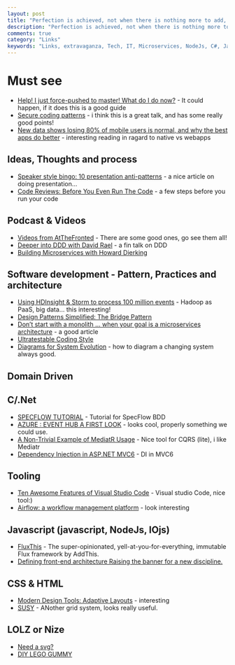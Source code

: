```yaml
---
layout: post
title: "Perfection is achieved, not when there is nothing more to add, but when there is nothing left to take away."
description: "Perfection is achieved, not when there is nothing more to add, but when there is nothing left to take away."
comments: true
category: "Links"
keywords: "Links, extravaganza, Tech, IT, Microservices, NodeJs, C#, Javascript, Solution architecture"
---
```


#  Must see #
 * [Help! I just force-pushed to master! What do I do now?](http://blog.8thlight.com/sandro-padin/2015/06/08/help-i-just-force-pushed-to-master.html) - It could happen, if it does this is a good guide
 * [Secure coding patterns](https://vimeo.com/129459298) - i think this is a great talk, and has some really good points!
 * [New data shows losing 80% of mobile users is normal, and why the best apps do better](http://andrewchen.co/new-data-shows-why-losing-80-of-your-mobile-users-is-normal-and-that-the-best-apps-do-much-better/) - interesting reading in ragard to native vs webapps

##  Ideas, Thoughts and process ##
 * [Speaker style bingo: 10 presentation anti-patterns](http://www.troyhunt.com/2015/06/speaker-style-bingo-10-presentation.html) - a nice article on doing presentation...
 * [Code Reviews: Before You Even Run The Code](http://java.dzone.com/articles/code-reviews-you-even-run-code?) - a few steps before you run your code
 
##  Podcast & Videos ##
 *  [Videos from AtTheFronted](https://vimeo.com/user4280938/videos/page:1/sort:date) - There are some good ones, go see them all!
 *  [Deeper into DDD with David Rael](http://www.dotnetrocks.com/default.aspx?ShowNum=1151) - a fin talk on DDD
 *  [Building Microservices with Howard Dierking](http://www.dotnetrocks.com/default.aspx?ShowNum=1150)

##  Software development - Pattern, Practices and architecture ##
 * [Using HDInsight & Storm to process 100 million events](http://blog.bennymichielsen.be/2015/06/08/using-hdinsight-storm-to-process-100-million-events/) - Hadoop as PaaS, big data... this interesting!
 * [Design Patterns Simplified: The Bridge Pattern](http://simpleprogrammer.com/2015/06/08/design-patterns-simplified-the-bridge-pattern/)
 * [Don’t start with a monolith … when your goal is a microservices architecture](http://martinfowler.com/articles/dont-start-monolith.html) - a good article 
 * [Ultratestable Coding Style](http://blog.jessitron.com/2015/06/ultratestable-coding-style.html)
 * [Diagrams for System Evolution](http://www.codingthearchitecture.com/2015/06/11/diagrams_for_system_evolution.html) - how to diagram a changing system always good.

##  Domain Driven ##
 

##  C/.Net ##
 * [SPECFLOW TUTORIAL](http://blog.dmbcllc.com/specflow-tutorial/) - Tutorial for SpecFlow BDD
 * [AZURE : EVENT HUB A FIRST LOOK](https://sachabarbs.wordpress.com/2015/06/04/azure-event-hub-a-first-look/) - looks cool, properly something we could use.
 * [A Non-Trivial Example of MediatR Usage](http://iamnotmyself.com/blog/2015/06/04/a-non-trivial-example-of-mediatr-usage/) - Nice tool for CQRS (lite), i like Mediatr
 * [Dependency Injection in ASP.NET MVC6](http://developer.telerik.com/featured/dependency-injection-in-asp-net-mvc6/) - DI in MVC6
 
##  Tooling ##
  * [Ten Awesome Features of Visual Studio Code](http://blogs.msdn.com/b/mvpawardprogram/archive/2015/06/03/ten-awesome-features-of-visual-studio-code.aspx) -  Visual studio Code, nice tool:)
  * [Airflow: a workflow management platform](http://nerds.airbnb.com/airflow/) - look interesting
  
##  Javascript (javascript, NodeJs, IOjs) ##
 * [FluxThis](https://fluxthis.io) - The super-opinionated, yell-at-you-for-everything, immutable Flux framework by AddThis.
 * [Defining front-end architecture Raising the banner for a new discipline.](http://radar.oreilly.com/2015/06/defining-front-end-architecture.html)

##  CSS & HTML ##
 * [Modern Design Tools: Adaptive Layouts](https://medium.com/bridge-collection/modern-design-tools-adaptive-layouts-e236070856e3) - interesting
 * [SUSY](http://susy.oddbird.net/) - ANother grid system, looks really useful.



##  LOLZ or Nize ##
 * [Need a svg?](http://thoughtbot.github.io/foundry/)
 * [DIY LEGO GUMMY](https://www.youtube.com/watch?v=n3_dV-e4d9c)

 